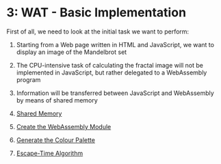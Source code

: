 # 3: WAT - Basic Implementation

First of all, we need to look at the initial task we want to perform:

1. Starting from a Web page written in HTML and JavaScript, we want to display an image of the Mandelbrot set
1. The CPU-intensive task of calculating the fractal image will not be implemented in JavaScript, but rather delegated to a WebAssembly program
1. Information will be transferred between JavaScript and WebAssembly by means of shared memory

1. [Shared Memory](./01/README.md)
1. [Create the WebAssembly Module](./02/README.md)
1. [Generate the Colour Palette](./03/README.md)
1. [Escape-Time Algorithm](./04/README.md)
